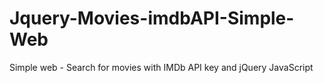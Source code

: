 # Jquery-Movies-imdbAPI-Simple-Web
Simple web - Search for movies with IMDb API key and jQuery JavaScript
